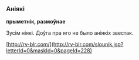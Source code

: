 ### Аніякі
**прыметнік, размоўнае**

Зусім ніякі. Доўга пра яго не было аніякіх звестак.

<a rel="author">[http://rv-blr.com/](http://rv-blr.com/slounik.jsp?letterId=0&maskId=0&pageId=228)</a>
